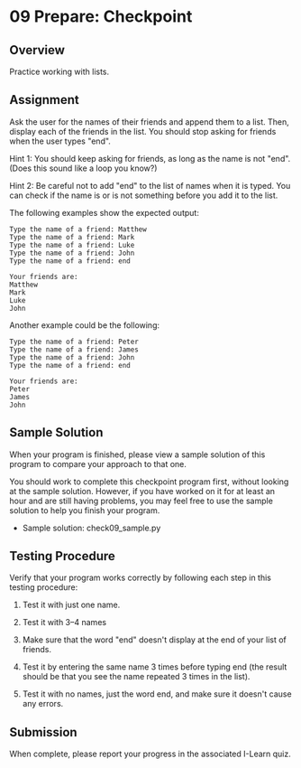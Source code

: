 # 09 Prepare: Checkpoint

## Overview

Practice working with lists.

## Assignment

Ask the user for the names of their friends and append them to a list. Then, display each of the friends in the list. You should stop asking for friends when the user types "end".

Hint 1: You should keep asking for friends, as long as the name is not "end". (Does this sound like a loop you know?)

Hint 2: Be careful not to add "end" to the list of names when it is typed. You can check if the name is or is not something before you add it to the list.

The following examples show the expected output:

    Type the name of a friend: Matthew
    Type the name of a friend: Mark
    Type the name of a friend: Luke
    Type the name of a friend: John
    Type the name of a friend: end

    Your friends are:
    Matthew
    Mark
    Luke
    John

Another example could be the following:

    Type the name of a friend: Peter
    Type the name of a friend: James
    Type the name of a friend: John
    Type the name of a friend: end

    Your friends are:
    Peter
    James
    John

## Sample Solution

When your program is finished, please view a sample solution of this program to compare your approach to that one.

You should work to complete this checkpoint program first, without looking at the sample solution. However, if you have worked on it for at least an hour and are still having problems, you may feel free to use the sample solution to help you finish your program.

- Sample solution: check09_sample.py

## Testing Procedure

Verify that your program works correctly by following each step in this testing procedure:

1. Test it with just one name.

2. Test it with 3–4 names

3. Make sure that the word "end" doesn't display at the end of your list of friends.

4. Test it by entering the same name 3 times before typing end (the result should be that you see the name repeated 3 times in the list).

5. Test it with no names, just the word end, and make sure it doesn't cause any errors.

## Submission

When complete, please report your progress in the associated I-Learn quiz.
